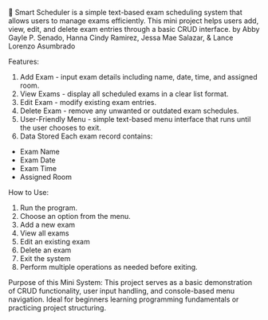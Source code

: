 📅 Smart Scheduler
is a simple text-based exam scheduling system that allows users to manage exams efficiently. This mini project helps users add, view, edit, and delete exam entries through a basic CRUD interface.
by Abby Gayle P. Senado, Hanna Cindy Ramirez, Jessa Mae Salazar, & Lance Lorenzo Asumbrado

Features:
1. Add Exam - input exam details including name, date, time, and assigned room.
2. View Exams - display all scheduled exams in a clear list format.
3. Edit Exam - modify existing exam entries.
4. Delete Exam - remove any unwanted or outdated exam schedules.
5. User-Friendly Menu - simple text-based menu interface that runs until the user chooses to exit.
6. Data Stored
Each exam record contains:
- Exam Name
- Exam Date
- Exam Time
- Assigned Room

How to Use:
1. Run the program.
2. Choose an option from the menu.
3. Add a new exam
4. View all exams
5. Edit an existing exam
6. Delete an exam
7. Exit the system
8. Perform multiple operations as needed before exiting.

Purpose of this Mini System:
This project serves as a basic demonstration of CRUD functionality, user input handling, and console-based menu navigation. Ideal for beginners learning programming fundamentals or practicing project structuring.

